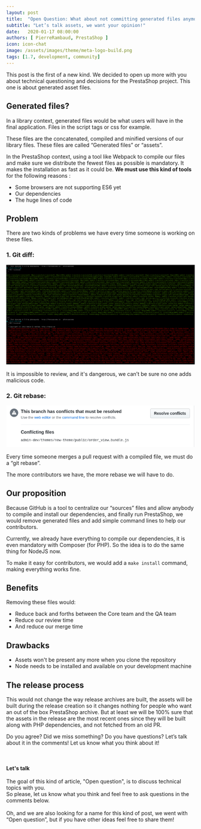```yaml
---
layout: post
title:  "Open Question: What about not committing generated files anymore?"
subtitle: "Let’s talk assets, we want your opinion!"
date:   2020-01-17 08:00:00
authors: [ PierreRambaud, PrestaShop ]
icon: icon-chat
image: /assets/images/theme/meta-logo-build.png
tags: [1.7, development, community]
---
```



This post is the first of a new kind.
We decided to open up more with you about technical questioning and decisions for the PrestaShop project.
This one is about generated asset files.


## Generated files?

In a library context, generated files would be what users will have in the final application.
Files in the script tags or css for example.

These files are the concatenated, compiled and minified versions of our library files.
These files are called “Generated files” or “assets”.

In the PrestaShop context, using a tool like Webpack to compile our files and make sure we distribute the fewest files as possible is mandatory. It makes the installation as fast as it could be.
**We must use this kind of tools** for the following reasons :
- Some browsers are not supporting ES6 yet
- Our dependencies
- The huge lines of code


## Problem

There are two kinds of problems we have every time someone is working on these files.

### 1. Git diff:

![What we see everytime in the git diff](/assets/images/2019/12/open-question-assets-git-diff.png)

It is impossible to review, and it's dangerous, we can’t be sure no one adds malicious code.


### 2. Git rebase:

![These nice conflicting files...](/assets/images/2019/12/open-question-assets-git-rebase.png)

Every time someone merges a pull request with a compiled file, we must do a  “git rebase”.

The more contributors we have, the more rebase we will have to do.


## Our proposition

Because GitHub is a tool to centralize our “sources” files and allow anybody to compile and install our dependencies, and finally run PrestaShop, we would remove generated files and add simple command lines to help our contributors.

Currently, we already have everything to compile our dependencies, it is even mandatory with Composer (for PHP). So the idea is to do the same thing for NodeJS now.

To make it easy for contributors, we would add a `make install` command, making everything works fine.


## Benefits

Removing these files would:
- Reduce back and forths between the Core team and the QA team
- Reduce our review time
- And reduce our merge time


## Drawbacks

- Assets won't be present any more when you clone the repository
- Node needs to be installed and available on your development machine


## The release process

This would not change the way release archives are built, the assets will be built during the release creation so it changes nothing for people who want an out of the box PrestaShop archive. But at least we will be 100% sure that the assets in the release are the most recent ones since they will be built along with PHP dependencies, and not fetched from an old PR.

Do you agree? Did we miss something? Do you have questions? Let’s talk about it in the comments!
Let us know what you think about it!

<br>
<div class="alert alert-info" role="alert">
<h4><i class='icon-chat'> </i>Let's talk</h4>
  The goal of this kind of article, "Open question", is to discuss technical topics with you.
  <br>So please, let us know what you think and feel free to ask questions in the comments below.
  <br><br>Oh, and we are also looking for a name for this kind of post, we went with “Open question”, but if you have other ideas feel free to share them!
</div>
